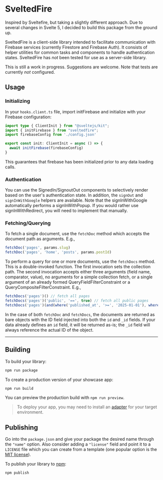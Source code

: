 # SveltedFire

Inspired by Sveltefire, but taking a slightly different approach. Due to several changes in Svelte 5, I decided to build this package from the ground up.

SveltedFire is a client-side library intended to facilitate communication with Firebase services (currently Firestore and Firebase Auth). It consists of helper utilities for common tasks and components to handle authentication states. SveltedFire has *not* been tested for use as a server-side library.

This is still a work in progress. Suggestions are welcome. Note that tests are currently *not* configured.

## Usage

### Initializing

In your `hooks.client.ts` file, import initFirebase and initialize with your Firebase configuration:

```typescript
import type { ClientInit } from "@sveltejs/kit";
import { initFirebase } from "sveltedfire";
import firebaseConfig from './config.json'

export const init: ClientInit = async () => {
  await initFirebase(firebaseConfig)
}
```

This guarantees that firebase has been initialized prior to any data loading calls.

### Authentication

You can use the SignedIn/SignoutOut components to selectively render based on the user's authentication state. In addition, the `signOut` and `signInWithGoogle` helpers are available. Note that the signInWithGoogle automatically performs a signInWithPopup. If you would rather use signInWithRedirect, you will need to implement that manually.

### Fetching/Querying

To fetch a single document, use the `fetchDoc` method which accepts the document path as arguments. E.g., 

```typescript
fetchDoc('pages', params.slug)
fetchDoc('pages', 'home', 'posts', params.postId)
```

To perform a query for one or more documents, use the `fetchDocs` method. This is a double-invoked function. The first invocation sets the collection path. The second invocation accepts either three arguments (field name, comparator, value), no arguments for a simple collection fetch, or a single argument of an already formed QueryFieldFilterConstraint or a QueryCompositeFilterConstraint. E.g., 
```typescript
fetchDocs('pages')() // fetch all pages
fetchDocs('pages')('public', '==', true) // fetch all public pages
fetchDocs('pages')(and(where('published_at', '>=', '2025-01-01'), where('published_at', '<=', '2025-01-31'))) // fetch all pages published in the month of January
```

In the case of both `fetchDoc` and `fetchDocs`, the documents are returned as bare objects with the ID field injected into both the `id` and `_id` fields. If your data already defines an `id` field, it will be returned as-is; the `_id` field will always reference the actual ID of the object.


--------------

## Building

To build your library:

```bash
npm run package
```

To create a production version of your showcase app:

```bash
npm run build
```

You can preview the production build with `npm run preview`.

> To deploy your app, you may need to install an [adapter](https://svelte.dev/docs/kit/adapters) for your target environment.

## Publishing

Go into the `package.json` and give your package the desired name through the `"name"` option. Also consider adding a `"license"` field and point it to a `LICENSE` file which you can create from a template (one popular option is the [MIT license](https://opensource.org/license/mit/)).

To publish your library to [npm](https://www.npmjs.com):

```bash
npm publish
```
